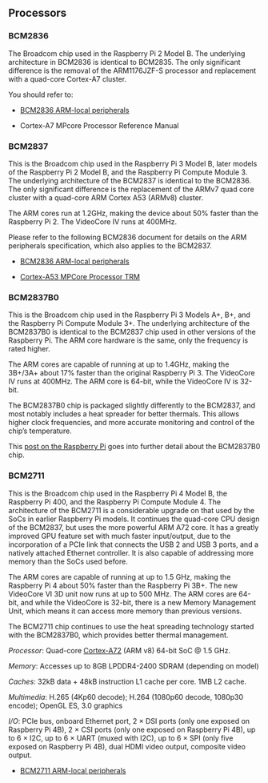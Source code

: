 
## Processors

### BCM2836

The Broadcom chip used in the Raspberry Pi 2 Model B. The underlying architecture in BCM2836 is identical to BCM2835. The only significant difference is the removal of the ARM1176JZF-S processor and replacement with a quad-core Cortex-A7 cluster.

You should refer to:

* [BCM2836 ARM-local peripherals](bcm2836-peripherals.pdf "BCM2836 ARM-local peripherals")

* Cortex-A7 MPcore Processor Reference Manual

### BCM2837

This is the Broadcom chip used in the Raspberry Pi 3 Model B, later models of the Raspberry Pi 2 Model B, and the Raspberry Pi Compute Module 3. The underlying architecture of the BCM2837 is identical to the BCM2836. The only significant difference is the replacement of the ARMv7 quad core cluster with a quad-core ARM Cortex A53 (ARMv8) cluster.

The ARM cores run at 1.2GHz, making the device about 50% faster than the Raspberry Pi 2. The VideoCore IV runs at 400MHz.

Please refer to the following BCM2836 document for details on the ARM peripherals specification, which also applies to the BCM2837.

* [BCM2836 ARM-local peripherals](bcm2836-peripherals.pdf "BCM2836 ARM-local peripherals")

* [Cortex-A53 MPCore Processor TRM](Arm-Cortex-A53_MPCore_Processor_TRM "Cortex-A53 MPCore Processor Technical Reference Manual")

### BCM2837B0

This is the Broadcom chip used in the Raspberry Pi 3 Models A+, B+, and the Raspberry Pi Compute Module 3+. The underlying architecture of the BCM2837B0 is identical to the BCM2837 chip used in other versions of the Raspberry Pi. The ARM core hardware is the same, only the frequency is rated higher.

The ARM cores are capable of running at up to 1.4GHz, making the 3B+/3A+ about 17% faster than the original Raspberry Pi 3. The VideoCore IV runs at 400MHz. The ARM core is 64-bit, while the VideoCore IV is 32-bit.

The BCM2837B0 chip is packaged slightly differently to the BCM2837, and most notably includes a heat spreader for better thermals. This allows higher clock frequencies, and more accurate monitoring and control of the chip’s temperature.

This [post on the Raspberry Pi](https://www.raspberrypi.com/news/raspberry-pi-3-model-bplus-sale-now-35/ "Raspberry Pi 3 Model B+ on sale now at $35") goes into further detail about the BCM2837B0 chip.

### BCM2711

This is the Broadcom chip used in the Raspberry Pi 4 Model B, the Raspberry Pi 400, and the Raspberry Pi Compute Module 4. The architecture of the BCM2711 is a considerable upgrade on that used by the SoCs in earlier Raspberry Pi models. It continues the quad-core CPU design of the BCM2837, but uses the more powerful ARM A72 core. It has a greatly improved GPU feature set with much faster input/output, due to the incorporation of a PCIe link that connects the USB 2 and USB 3 ports, and a natively attached Ethernet controller. It is also capable of addressing more memory than the SoCs used before.

The ARM cores are capable of running at up to 1.5 GHz, making the Raspberry Pi 4 about 50% faster than the Raspberry Pi 3B+. The new VideoCore VI 3D unit now runs at up to 500 MHz. The ARM cores are 64-bit, and while the VideoCore is 32-bit, there is a new Memory Management Unit, which means it can access more memory than previous versions.

The BCM2711 chip continues to use the heat spreading technology started with the BCM2837B0, which provides better thermal management.

*Processor*: Quad-core [Cortex-A72](https://en.wikipedia.org/wiki/ARM_Cortex-A72 "Wiki Cortex-A72") (ARM v8) 64-bit SoC @ 1.5 GHz.

*Memory*: Accesses up to 8GB LPDDR4-2400 SDRAM (depending on model)

*Caches*: 32kB data + 48kB instruction L1 cache per core. 1MB L2 cache.

*Multimedia*: H.265 (4Kp60 decode); H.264 (1080p60 decode, 1080p30 encode); OpenGL ES, 3.0 graphics

*I/O*: PCIe bus, onboard Ethernet port, 2 × DSI ports (only one exposed on Raspberry Pi 4B), 2 × CSI ports (only one exposed on Raspberry Pi 4B), up to 6 × I2C, up to 6 × UART (muxed with I2C), up to 6 × SPI (only five exposed on Raspberry Pi 4B), dual HDMI video output, composite video output.

* [BCM2711 ARM-local peripherals](bcm2711-peripherals.pdf "BCM2711 ARM-local peripherals")
